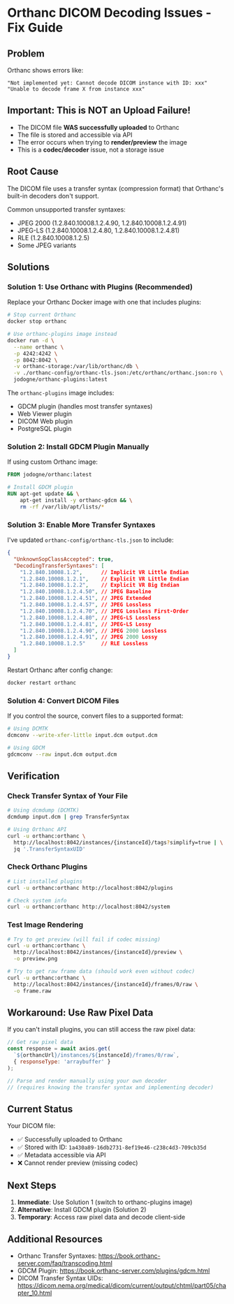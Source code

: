 # Orthanc DICOM Decoding Issues - Fix Guide

## Problem
Orthanc shows errors like:
```
"Not implemented yet: Cannot decode DICOM instance with ID: xxx"
"Unable to decode frame X from instance xxx"
```

## Important: This is NOT an Upload Failure!
- The DICOM file **WAS successfully uploaded** to Orthanc
- The file is stored and accessible via API
- The error occurs when trying to **render/preview** the image
- This is a **codec/decoder** issue, not a storage issue

## Root Cause
The DICOM file uses a transfer syntax (compression format) that Orthanc's built-in decoders don't support.

Common unsupported transfer syntaxes:
- JPEG 2000 (1.2.840.10008.1.2.4.90, 1.2.840.10008.1.2.4.91)
- JPEG-LS (1.2.840.10008.1.2.4.80, 1.2.840.10008.1.2.4.81)
- RLE (1.2.840.10008.1.2.5)
- Some JPEG variants

## Solutions

### Solution 1: Use Orthanc with Plugins (Recommended)

Replace your Orthanc Docker image with one that includes plugins:

```bash
# Stop current Orthanc
docker stop orthanc

# Use orthanc-plugins image instead
docker run -d \
  --name orthanc \
  -p 4242:4242 \
  -p 8042:8042 \
  -v orthanc-storage:/var/lib/orthanc/db \
  -v ./orthanc-config/orthanc-tls.json:/etc/orthanc/orthanc.json:ro \
  jodogne/orthanc-plugins:latest
```

The `orthanc-plugins` image includes:
- GDCM plugin (handles most transfer syntaxes)
- Web Viewer plugin
- DICOM Web plugin
- PostgreSQL plugin

### Solution 2: Install GDCM Plugin Manually

If using custom Orthanc image:

```dockerfile
FROM jodogne/orthanc:latest

# Install GDCM plugin
RUN apt-get update && \
    apt-get install -y orthanc-gdcm && \
    rm -rf /var/lib/apt/lists/*
```

### Solution 3: Enable More Transfer Syntaxes

I've updated `orthanc-config/orthanc-tls.json` to include:

```json
{
  "UnknownSopClassAccepted": true,
  "DecodingTransferSyntaxes": [
    "1.2.840.10008.1.2",      // Implicit VR Little Endian
    "1.2.840.10008.1.2.1",    // Explicit VR Little Endian
    "1.2.840.10008.1.2.2",    // Explicit VR Big Endian
    "1.2.840.10008.1.2.4.50", // JPEG Baseline
    "1.2.840.10008.1.2.4.51", // JPEG Extended
    "1.2.840.10008.1.2.4.57", // JPEG Lossless
    "1.2.840.10008.1.2.4.70", // JPEG Lossless First-Order
    "1.2.840.10008.1.2.4.80", // JPEG-LS Lossless
    "1.2.840.10008.1.2.4.81", // JPEG-LS Lossy
    "1.2.840.10008.1.2.4.90", // JPEG 2000 Lossless
    "1.2.840.10008.1.2.4.91", // JPEG 2000 Lossy
    "1.2.840.10008.1.2.5"     // RLE Lossless
  ]
}
```

Restart Orthanc after config change:
```bash
docker restart orthanc
```

### Solution 4: Convert DICOM Files

If you control the source, convert files to a supported format:

```bash
# Using DCMTK
dcmconv --write-xfer-little input.dcm output.dcm

# Using GDCM
gdcmconv --raw input.dcm output.dcm
```

## Verification

### Check Transfer Syntax of Your File

```bash
# Using dcmdump (DCMTK)
dcmdump input.dcm | grep TransferSyntax

# Using Orthanc API
curl -u orthanc:orthanc \
  http://localhost:8042/instances/{instanceId}/tags?simplify=true | \
  jq '.TransferSyntaxUID'
```

### Check Orthanc Plugins

```bash
# List installed plugins
curl -u orthanc:orthanc http://localhost:8042/plugins

# Check system info
curl -u orthanc:orthanc http://localhost:8042/system
```

### Test Image Rendering

```bash
# Try to get preview (will fail if codec missing)
curl -u orthanc:orthanc \
  http://localhost:8042/instances/{instanceId}/preview \
  -o preview.png

# Try to get raw frame data (should work even without codec)
curl -u orthanc:orthanc \
  http://localhost:8042/instances/{instanceId}/frames/0/raw \
  -o frame.raw
```

## Workaround: Use Raw Pixel Data

If you can't install plugins, you can still access the raw pixel data:

```javascript
// Get raw pixel data
const response = await axios.get(
  `${orthancUrl}/instances/${instanceId}/frames/0/raw`,
  { responseType: 'arraybuffer' }
);

// Parse and render manually using your own decoder
// (requires knowing the transfer syntax and implementing decoder)
```

## Current Status

Your DICOM file:
- ✅ Successfully uploaded to Orthanc
- ✅ Stored with ID: `1a430a89-16db2731-8ef19e46-c238c4d3-709cb35d`
- ✅ Metadata accessible via API
- ❌ Cannot render preview (missing codec)

## Next Steps

1. **Immediate**: Use Solution 1 (switch to orthanc-plugins image)
2. **Alternative**: Install GDCM plugin (Solution 2)
3. **Temporary**: Access raw pixel data and decode client-side

## Additional Resources

- Orthanc Transfer Syntaxes: https://book.orthanc-server.com/faq/transcoding.html
- GDCM Plugin: https://book.orthanc-server.com/plugins/gdcm.html
- DICOM Transfer Syntax UIDs: https://dicom.nema.org/medical/dicom/current/output/chtml/part05/chapter_10.html
